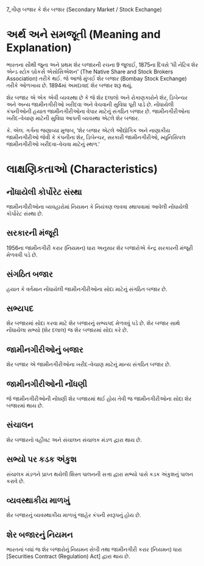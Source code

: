 7_ગૌણ બજાર કે શેર બજાર
(Secondary Market / Stock Exchange)

# અર્થ અને સમજૂતી (Meaning and Explanation)

ભારતના સૌથી જુના અને પ્રથમ શેર બજારની રચના 9 જુલાઈ, 1875ના દિવસે 'ધી નેટિવ શેર એન્ડ સ્ટોક બ્રોકર્સ એસોસિએશન' (The Native Share and Stock Brokers Association) તરીકે થઈ. જે આજે મુંબઈ શેર બજાર (Bombay Stock Exchange) તરીકે ઓળખાય છે. 1894માં અમદાવાદ શેર બજાર શરૂ થયું.

શેર બજાર એ એક એવી વ્યવસ્થા છે કે જે શેર દલાલો અને રોકાણકારોને શેર, ડિબેન્ચર અને અન્ય જામીનગીરીઓ ખરીદવા અને વેચવાની સુવિધા પૂરી પાડે છે. નોંધાયેલી કંપનીઓની હયાત જામીનગીરીઓના વેપાર માટેનું સંગઠિત બજાર છે. જામીનગીરીઓના ખરીદ-વેચાણ માટેની સુવિધા આપતી વ્યવસ્થા એટલે શેર બજાર.

કે. એલ. ગર્ગના જણાવ્યા મુજબ, ‘શેર બજાર એટલે ઔદ્યોગિક અને નાણાકીય જામીનગીરીઓ જેવી કે કંપનીના શેર, ડિબેન્ચર, સરકારી જામીનગીરીઓ, મ્યુનિસિપલ જામીનગીરીઓ ખરીદવા-વેચવા માટેનું સ્થળ.'

# લાક્ષણિકતાઓ (Characteristics)

## નોંધાયેલી કોર્પોરેટ સંસ્થા

જામીનગીરીઓના વ્યવહારોમાં નિયમન કે નિયંત્રણ લાવવા સ્થાપવામાં આવેલી નોંધાયેલી કોર્પોરેટ સંસ્થા છે.

## સરકારની મંજૂરી

1956ના જામીનગીરી કરાર (નિયમન) ધારા અનુસાર શેર બજારોએ કેન્દ્ર સરકારની મંજૂરી મેળવવી પડે છે.

## સંગઠિત બજાર

હયાત કે વર્તમાન નોંધાયેલી જામીનગીરીઓના સોદા માટેનું સંગઠિત બજાર છે.

## સભ્યપદ

શેર બજારમાં સોદા કરવા માટે શેર બજારનું સભ્યપદ મેળવવું પડે છે. શેર બજાર સાથે નોંધાયેલા સભ્યો (શેર દલાલ) જ શેર બજારમાં સોદા કરે છે.

## જામીનગીરીઓનું બજાર

શેર બજાર એ જામીનગીરીઓના ખરીદ-વેચાણ માટેનું માન્ય સંગઠિત બજાર છે.

## જામીનગીરીઓની નોંધણી

જે જામીનગીરીઓની નોંધણી શેર બજારમાં થઈ હોય તેવી જ જામીનગીરીઓના સોદા શેર બજારમાં થાય છે.

## સંચાલન

શેર બજારનો વહીવટ અને સંચાલન સંચાલક મંડળ દ્વારા થાય છે.

## સભ્યો પર કડક અંકુશ

સંચાલક મંડળને પ્રાપ્ત થયેલી શિસ્ત પાલનની સત્તા દ્વારા સભ્યો પાસે કડક અંકુશનું પાલન કરાવે છે.

## વ્યવસ્થાકીય માળખું

શેર બજારનું વ્યવસ્થાકીય માળખું જાહેર કંપની સ્વરૂપનું હોય છે.

## શેર બજારનું નિયમન

ભારતનાં બધાં જ શેર બજારોનું નિયમન સેબી તથા જામીનગીરી કરાર (નિયમન) ધારા [Securities Contract (Regulation) Act] દ્વારા થાય છે.
